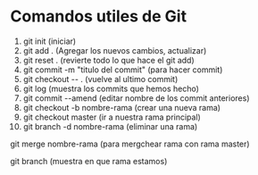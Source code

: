 # Comandos utiles de Git

1. git init (iniciar)
2. git add . (Agregar los nuevos cambios, actualizar)
3. git reset . (revierte todo lo que hace el git add)
4. git commit -m "titulo del commit" (para hacer commit)
5. git checkout -- . (vuelve al ultimo commit)
6. git log (muestra los commits que hemos hecho)
7. git commit --amend (editar nombre de los commit anteriores)
8. git checkout -b nombre-rama (crear una nueva rama)
9. git checkout master (ir a nuestra rama principal)
10. git branch -d nombre-rama (eliminar una rama)


git merge nombre-rama (para mergchear rama con rama master)


git branch (muestra en que rama estamos)